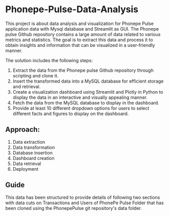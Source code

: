 # Phonepe-Pulse-Data-Analysis
This project is about data analysis and visualization for Phonepe Pulse application data with Mysql database and Streamlit as GUI. The Phonepe pulse Github repository contains a large amount of data related to various metrics and statistics. The goal is to extract this data and process it to obtain insights and information that can be visualized in a user-friendly manner.

The solution includes the following steps:

1. Extract the data from the Phonepe pulse Github repository through scripting and clone it.
3. Insert the transformed data into a MySQL database for efficient storage and retrieval.
4. Create a visualization dashboard using Streamlit and Plotly in Python to display the data in an interactive and visually        appealing manner.
5. Fetch the data from the MySQL database to display in the dashboard.
6. Provide at least 10 different dropdown options for users to select different facts and figures to display on the dashboard.

## Approach:
1. Data extraction
2. Data transformation
3. Database insertion
4. Dashboard creation
5. Data retrieval
6. Deployment

## Guide
This data has been structured to provide details of following two sections with data cuts on Transactions and Users of PhonePe Pulse Folder that has been cloned using the PhonepePulse git repository's data folder.
